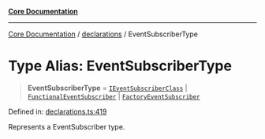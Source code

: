 [**Core Documentation**](../../README.md)

***

[Core Documentation](../../README.md) / [declarations](../README.md) / EventSubscriberType

# Type Alias: EventSubscriberType

> **EventSubscriberType** = [`IEventSubscriberClass`](IEventSubscriberClass.md) \| [`FunctionalEventSubscriber`](FunctionalEventSubscriber.md) \| [`FactoryEventSubscriber`](FactoryEventSubscriber.md)

Defined in: [declarations.ts:419](https://github.com/stonemjs/core/blob/e2200da501349da1fec304d821c002bb6d055b61/src/declarations.ts#L419)

Represents a EventSubscriber type.

